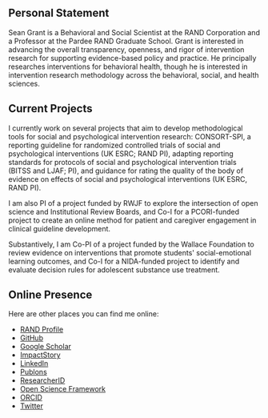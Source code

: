 ## Personal Statement

Sean Grant is a Behavioral and Social Scientist at the RAND Corporation and a Professor at the Pardee RAND Graduate School. Grant is interested in advancing the overall transparency, openness, and rigor of intervention research for supporting evidence-based policy and practice. He principally researches interventions for behavioral health, though he is interested in intervention research methodology across the behavioral, social, and health sciences.

## Current Projects

I currently work on several projects that aim to develop methodological tools for social and psychological intervention research: CONSORT-SPI, a reporting guideline for randomized controlled trials of social and psychological interventions (UK ESRC; RAND PI), adapting reporting standards for protocols of social and psychological intervention trials (BITSS and LJAF; PI), and guidance for rating the quality of the body of evidence on effects of social and psychological interventions  (UK ESRC, RAND PI). 

I am also PI of a project funded by RWJF to explore the intersection of open science and Institutional Review Boards, and Co-I for a PCORI-funded project to create an online method for patient and caregiver engagement in clinical guideline development. 

Substantively, I am Co-PI of a project funded by the Wallace Foundation to review evidence on interventions that promote students' social-emotional learning outcomes, and Co-I for a NIDA-funded project to identify and evaluate decision rules for adolescent substance use treatment.

## Online Presence

Here are other places you can find me online:
* [RAND Profile](https://www.rand.org/about/people/g/grant_sean.html)
* [GitHub](https://github.com/Sean-Grant)
* [Google Scholar](https://scholar.google.com/citations?user=5NypHSEAAAAJ&hl=en)
* [ImpactStory](https://profiles.impactstory.org/u/0000-0002-7775-3022)
* [LinkedIn](https://www.linkedin.com/in/sean-grant-a7ab1942/)
* [Publons](https://publons.com/author/1305141/sean-grant#profile)
* [ResearcherID](http://www.researcherid.com/rid/L-9912-2016)
* [Open Science Framework](https://osf.io/rewyz/)
* [ORCID](https://orcid.org/0000-0002-7775-3022)
* [Twitter](https://twitter.com/GrantSeanP)
